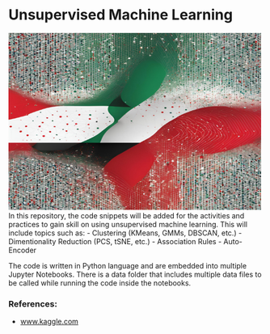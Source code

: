 # Unsupervised Machine Learning
<img src=/images/cover.png width=500, height="350">
In this repository, the code snippets will be added for the activities and practices to gain skill on using unsupervised machine learning. This will include topics such as:
- Clustering (KMeans, GMMs, DBSCAN, etc.)
- Dimentionality Reduction (PCS, tSNE, etc.)
- Association Rules
- Auto-Encoder

The code is written in Python language and are embedded into multiple Jupyter Notebooks. There is a data folder that includes multiple data files to be called while running the code inside the notebooks.

### References:
- www.kaggle.com
